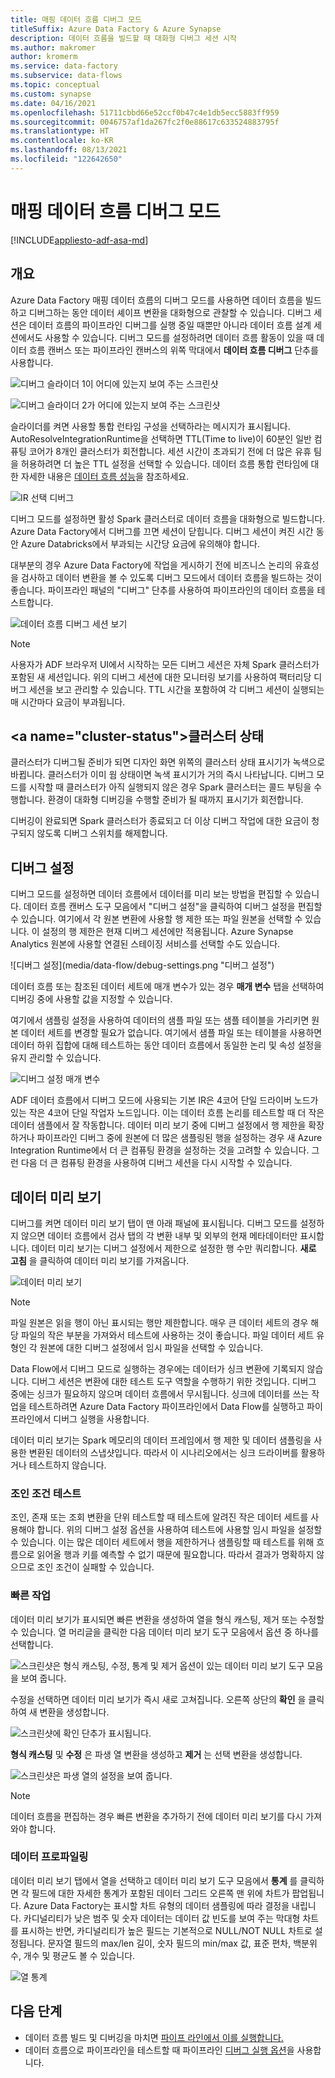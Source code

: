 ```yaml
---
title: 매핑 데이터 흐름 디버그 모드
titleSuffix: Azure Data Factory & Azure Synapse
description: 데이터 흐름을 빌드할 때 대화형 디버그 세션 시작
ms.author: makromer
author: kromerm
ms.service: data-factory
ms.subservice: data-flows
ms.topic: conceptual
ms.custom: synapse
ms.date: 04/16/2021
ms.openlocfilehash: 51711cbbd66e52ccf0b47c4e1db5ecc5883ff959
ms.sourcegitcommit: 0046757af1da267fc2f0e88617c633524883795f
ms.translationtype: HT
ms.contentlocale: ko-KR
ms.lasthandoff: 08/13/2021
ms.locfileid: "122642650"
---
```

# <a name="mapping-data-flow-debug-mode"></a>매핑 데이터 흐름 디버그 모드

[!INCLUDE[appliesto-adf-asa-md](includes/appliesto-adf-asa-md.md)]

## <a name="overview"></a>개요

Azure Data Factory 매핑 데이터 흐름의 디버그 모드를 사용하면 데이터 흐름을 빌드하고 디버그하는 동안 데이터 셰이프 변환을 대화형으로 관찰할 수 있습니다. 디버그 세션은 데이터 흐름의 파이프라인 디버그를 실행 중일 때뿐만 아니라 데이터 흐름 설계 세션에서도 사용할 수 있습니다. 디버그 모드를 설정하려면 데이터 흐름 활동이 있을 때 데이터 흐름 캔버스 또는 파이프라인 캔버스의 위쪽 막대에서 **데이터 흐름 디버그** 단추를 사용합니다.

![디버그 슬라이더 1이 어디에 있는지 보여 주는 스크린샷](media/data-flow/debug-button.png)

![디버그 슬라이더 2가 어디에 있는지 보여 주는 스크린샷](media/data-flow/debug-button-4.png)

슬라이더를 켜면 사용할 통합 런타임 구성을 선택하라는 메시지가 표시됩니다. AutoResolveIntegrationRuntime을 선택하면 TTL(Time to live)이 60분인 일반 컴퓨팅 코어가 8개인 클러스터가 회전합니다. 세션 시간이 초과되기 전에 더 많은 유휴 팀을 허용하려면 더 높은 TTL 설정을 선택할 수 있습니다. 데이터 흐름 통합 런타임에 대한 자세한 내용은 [데이터 흐름 성능](concepts-data-flow-performance.md#ir)을 참조하세요.

![IR 선택 디버그](media/data-flow/debug-new-1.png "IR 선택 디버그")

디버그 모드를 설정하면 활성 Spark 클러스터로 데이터 흐름을 대화형으로 빌드합니다. Azure Data Factory에서 디버그를 끄면 세션이 닫힙니다. 디버그 세션이 켜진 시간 동안 Azure Databricks에서 부과되는 시간당 요금에 유의해야 합니다.

대부분의 경우 Azure Data Factory에 작업을 게시하기 전에 비즈니스 논리의 유효성을 검사하고 데이터 변환을 볼 수 있도록 디버그 모드에서 데이터 흐름을 빌드하는 것이 좋습니다. 파이프라인 패널의 "디버그" 단추를 사용하여 파이프라인의 데이터 흐름을 테스트합니다.

![데이터 흐름 디버그 세션 보기](media/iterative-development-debugging/view-dataflow-debug-sessions.png)

> [!NOTE]
> 사용자가 ADF 브라우저 UI에서 시작하는 모든 디버그 세션은 자체 Spark 클러스터가 포함된 새 세션입니다. 위의 디버그 세션에 대한 모니터링 보기를 사용하여 팩터리당 디버그 세션을 보고 관리할 수 있습니다. TTL 시간을 포함하여 각 디버그 세션이 실행되는 매 시간마다 요금이 부과됩니다.

## <a name="cluster-status&quot;></a>클러스터 상태

클러스터가 디버그될 준비가 되면 디자인 화면 위쪽의 클러스터 상태 표시기가 녹색으로 바뀝니다. 클러스터가 이미 웜 상태이면 녹색 표시기가 거의 즉시 나타납니다. 디버그 모드를 시작할 때 클러스터가 아직 실행되지 않은 경우 Spark 클러스터는 콜드 부팅을 수행합니다. 환경이 대화형 디버깅을 수행할 준비가 될 때까지 표시기가 회전합니다.

디버깅이 완료되면 Spark 클러스터가 종료되고 더 이상 디버그 작업에 대한 요금이 청구되지 않도록 디버그 스위치를 해제합니다.

## <a name=&quot;debug-settings&quot;></a>디버그 설정

디버그 모드를 설정하면 데이터 흐름에서 데이터를 미리 보는 방법을 편집할 수 있습니다. 데이터 흐름 캔버스 도구 모음에서 &quot;디버그 설정&quot;을 클릭하여 디버그 설정을 편집할 수 있습니다. 여기에서 각 원본 변환에 사용할 행 제한 또는 파일 원본을 선택할 수 있습니다. 이 설정의 행 제한은 현재 디버그 세션에만 적용됩니다. Azure Synapse Analytics 원본에 사용할 연결된 스테이징 서비스를 선택할 수도 있습니다. 

![디버그 설정](media/data-flow/debug-settings.png &quot;디버그 설정")

데이터 흐름 또는 참조된 데이터 세트에 매개 변수가 있는 경우 **매개 변수** 탭을 선택하여 디버깅 중에 사용할 값을 지정할 수 있습니다.

여기에서 샘플링 설정을 사용하여 데이터의 샘플 파일 또는 샘플 테이블을 가리키면 원본 데이터 세트를 변경할 필요가 없습니다. 여기에서 샘플 파일 또는 테이블을 사용하면 데이터 하위 집합에 대해 테스트하는 동안 데이터 흐름에서 동일한 논리 및 속성 설정을 유지 관리할 수 있습니다.

![디버그 설정 매개 변수](media/data-flow/debug-settings2.png "디버그 설정 매개 변수")

ADF 데이터 흐름에서 디버그 모드에 사용되는 기본 IR은 4코어 단일 드라이버 노드가 있는 작은 4코어 단일 작업자 노드입니다. 이는 데이터 흐름 논리를 테스트할 때 더 작은 데이터 샘플에서 잘 작동합니다. 데이터 미리 보기 중에 디버그 설정에서 행 제한을 확장하거나 파이프라인 디버그 중에 원본에 더 많은 샘플링된 행을 설정하는 경우 새 Azure Integration Runtime에서 더 큰 컴퓨팅 환경을 설정하는 것을 고려할 수 있습니다. 그런 다음 더 큰 컴퓨팅 환경을 사용하여 디버그 세션을 다시 시작할 수 있습니다.

## <a name="data-preview"></a>데이터 미리 보기

디버그를 켜면 데이터 미리 보기 탭이 맨 아래 패널에 표시됩니다. 디버그 모드를 설정하지 않으면 데이터 흐름에서 검사 탭의 각 변환 내부 및 외부의 현재 메타데이터만 표시합니다. 데이터 미리 보기는 디버그 설정에서 제한으로 설정한 행 수만 쿼리합니다. **새로 고침** 을 클릭하여 데이터 미리 보기를 가져옵니다.

![데이터 미리 보기](media/data-flow/datapreview.png "데이터 미리 보기")

> [!NOTE]
> 파일 원본은 읽을 행이 아닌 표시되는 행만 제한합니다. 매우 큰 데이터 세트의 경우 해당 파일의 작은 부분을 가져와서 테스트에 사용하는 것이 좋습니다. 파일 데이터 세트 유형인 각 원본에 대한 디버그 설정에서 임시 파일을 선택할 수 있습니다.

Data Flow에서 디버그 모드로 실행하는 경우에는 데이터가 싱크 변환에 기록되지 않습니다. 디버그 세션은 변환에 대한 테스트 도구 역할을 수행하기 위한 것입니다. 디버그 중에는 싱크가 필요하지 않으며 데이터 흐름에서 무시됩니다. 싱크에 데이터를 쓰는 작업을 테스트하려면 Azure Data Factory 파이프라인에서 Data Flow를 실행하고 파이프라인에서 디버그 실행을 사용합니다.

데이터 미리 보기는 Spark 메모리의 데이터 프레임에서 행 제한 및 데이터 샘플링을 사용한 변환된 데이터의 스냅샷입니다. 따라서 이 시나리오에서는 싱크 드라이버를 활용하거나 테스트하지 않습니다.

### <a name="testing-join-conditions"></a>조인 조건 테스트

조인, 존재 또는 조회 변환을 단위 테스트할 때 테스트에 알려진 작은 데이터 세트를 사용해야 합니다. 위의 디버그 설정 옵션을 사용하여 테스트에 사용할 임시 파일을 설정할 수 있습니다. 이는 많은 데이터 세트에서 행을 제한하거나 샘플링할 때 테스트를 위해 흐름으로 읽어올 행과 키를 예측할 수 없기 때문에 필요합니다. 따라서 결과가 명확하지 않으므로 조인 조건이 실패할 수 있습니다.

### <a name="quick-actions"></a>빠른 작업

데이터 미리 보기가 표시되면 빠른 변환을 생성하여 열을 형식 캐스팅, 제거 또는 수정할 수 있습니다. 열 머리글을 클릭한 다음 데이터 미리 보기 도구 모음에서 옵션 중 하나를 선택합니다.

![스크린샷은 형식 캐스팅, 수정, 통계 및 제거 옵션이 있는 데이터 미리 보기 도구 모음을 보여 줍니다.](media/data-flow/quick-actions1.png "빠른 작업")

수정을 선택하면 데이터 미리 보기가 즉시 새로 고쳐집니다. 오른쪽 상단의 **확인** 을 클릭하여 새 변환을 생성합니다.

![스크린샷에 확인 단추가 표시됩니다.](media/data-flow/quick-actions2.png "빠른 작업")

**형식 캐스팅** 및 **수정** 은 파생 열 변환을 생성하고 **제거** 는 선택 변환을 생성합니다.

![스크린샷은 파생 열의 설정을 보여 줍니다.](media/data-flow/quick-actions3.png "빠른 작업")

> [!NOTE]
> 데이터 흐름을 편집하는 경우 빠른 변환을 추가하기 전에 데이터 미리 보기를 다시 가져와야 합니다.

### <a name="data-profiling"></a>데이터 프로파일링

데이터 미리 보기 탭에서 열을 선택하고 데이터 미리 보기 도구 모음에서 **통계** 를 클릭하면 각 필드에 대한 자세한 통계가 포함된 데이터 그리드 오른쪽 맨 위에 차트가 팝업됩니다. Azure Data Factory는 표시할 차트 유형의 데이터 샘플링에 따라 결정을 내립니다. 카디널리티가 낮은 범주 및 숫자 데이터는 데이터 값 빈도를 보여 주는 막대형 차트를 표시하는 반면, 카디널리티가 높은 필드는 기본적으로 NULL/NOT NULL 차트로 설정됩니다. 문자열 필드의 max/len 길이, 숫자 필드의 min/max 값, 표준 편차, 백분위 수, 개수 및 평균도 볼 수 있습니다.

![열 통계](media/data-flow/stats.png "열 통계")

## <a name="next-steps"></a>다음 단계

* 데이터 흐름 빌드 및 디버깅을 마치면 [파이프 라인에서 이를 실행합니다.](control-flow-execute-data-flow-activity.md)
* 데이터 흐름으로 파이프라인을 테스트할 때 파이프라인 [디버그 실행 옵션](iterative-development-debugging.md)을 사용합니다.
